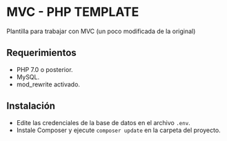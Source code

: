 # MVC - PHP TEMPLATE
Plantilla para trabajar con MVC (un poco modificada de la original)

## Requerimientos

- PHP 7.0 o posterior.
- MySQL.
- mod_rewrite activado.

## Instalación

- Edite las credenciales de la base de datos en el archivo `.env`.
- Instale Composer y ejecute `composer update` en la carpeta del proyecto.

